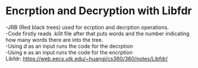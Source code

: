 # Encrption and Decryption with Libfdr

-JRB (Red black trees) used for ecrption and decrption operations.
<br>
-Code firstly reads .kilit file after that puts words and the number indicating how many words there are into the tree.
<br>
-Using d as an input runs the code for the decrption
<br>
-Using e as an input runs the code for the encrption
<br>
Libfdr: https://web.eecs.utk.edu/~huangj/cs360/360/notes/Libfdr/
